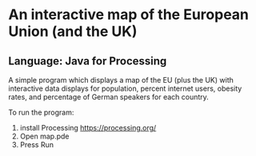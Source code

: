 # An interactive map of the European Union (and the UK)

## Language: Java for Processing

A simple program which displays a map of the EU (plus the UK) with interactive data displays for population, percent internet users, obesity rates, and percentage of German speakers for each country.

To run the program:
1. install Processing  https://processing.org/
2. Open map.pde
3. Press Run
